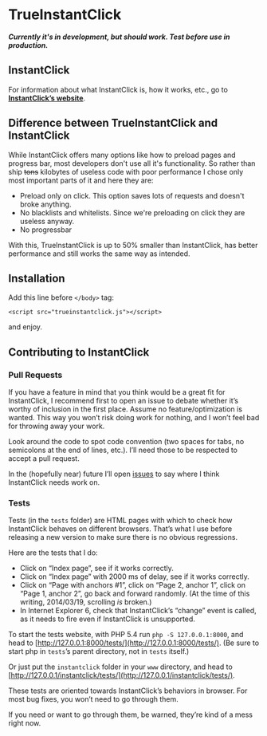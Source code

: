 # TrueInstantClick

__*Currently it's in development, but should work. Test before use in production.*__

## InstantClick

For information about what InstantClick is, how it works, etc., go to **[InstantClick’s website](http://instantclick.io/)**.

## Difference between TrueInstantClick and InstantClick

While InstantClick offers many options like how to preload pages and progress bar, most developers don't use all it's functionality. So rather than ship ~~tons~~ kilobytes of useless code with poor performance I chose only most important parts of it and here they are:

- Preload only on click. This option saves lots of requests and doesn't broke anything.
- No blacklists and whitelists. Since we're preloading on click they are useless anyway.
- No progressbar

With this, TrueInstantClick is up to 50% smaller than InstantClick, has better performance and still works the same way as intended.

## Installation

Add this line before ``</body>`` tag:

    <script src="trueinstantclick.js"></script>

and enjoy.

## Contributing to InstantClick

### Pull Requests

If you have a feature in mind that you think would be a great fit for InstantClick, I recommend first to open an issue to debate whether it’s worthy of inclusion in the first place. Assume no feature/optimization is wanted. This way you won’t risk doing  work for nothing, and I won’t feel bad for throwing away your work.

Look around the code to spot code convention (two spaces for tabs, no semicolons at the end of lines, etc.). I’ll need those to be respected to accept a pull request.

In the (hopefully near) future I’ll open [issues](https://github.com/dieulot/instantclick/issues?state=open) to say where I think InstantClick needs work on.

### Tests

Tests (in the `tests` folder) are HTML pages with which to check how InstantClick behaves on different browsers. That’s what I use before releasing a new version to make sure there is no obvious regressions.

Here are the tests that I do:

- Click on “Index page”, see if it works correctly.
- Click on “Index page” with 2000 ms of delay, see if it works correctly.
- Click on “Page with anchors #1”, click on “Page 2, anchor 1”, click on “Page 1, anchor 2”, go back and forward randomly. (At the time of this writing, 2014/03/19, scrolling *is* broken.)
- In Internet Explorer 6, check that InstantClick’s “change” event is called, as it needs to fire even if InstantClick is unsupported.

To start the tests website, with PHP 5.4 run `php -S 127.0.0.1:8000`, and head to [http://127.0.0.1:8000/tests/](http://127.0.0.1:8000/tests/). (Be sure to start php in `tests`’s parent directory, not in `tests` itself.)

Or just put the `instantclick` folder in your `www` directory, and head to [http://127.0.0.1/instantclick/tests/](http://127.0.0.1/instantclick/tests/).

These tests are oriented towards InstantClick’s behaviors in browser. For most bug fixes, you won’t need to go through them.

If you need or want to go through them, be warned, they’re kind of a mess right now.
